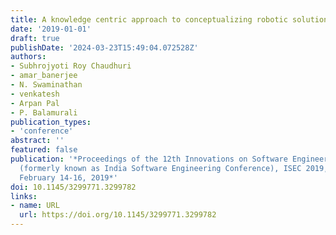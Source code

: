 ```yaml
---
title: A knowledge centric approach to conceptualizing robotic solutions
date: '2019-01-01'
draft: true
publishDate: '2024-03-23T15:49:04.072528Z'
authors:
- Subhrojyoti Roy Chaudhuri
- amar_banerjee
- N. Swaminathan
- venkatesh
- Arpan Pal
- P. Balamurali
publication_types:
- 'conference'
abstract: ''
featured: false
publication: '*Proceedings of the 12th Innovations on Software Engineering Conference
  (formerly known as India Software Engineering Conference), ISEC 2019, Pune, India,
  February 14-16, 2019*'
doi: 10.1145/3299771.3299782
links:
- name: URL
  url: https://doi.org/10.1145/3299771.3299782
---
```


